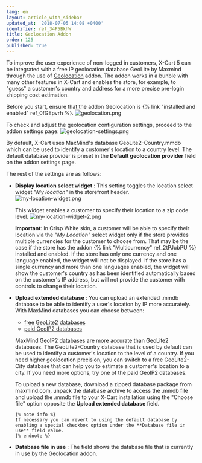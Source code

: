 ```yaml
---
lang: en
layout: article_with_sidebar
updated_at: '2018-07-05 14:08 +0400'
identifier: ref_34F5BkhW
title: Geolocation Addon
order: 125
published: true
---
```

To improve the user experience of non-logged in customers, X-Cart 5 can be integrated with a free IP geolocation database GeoLite by Maxmind through the use of [Geolocation](https://market.x-cart.com/addons/geolocation.html) addon. The addon works in a bunble with many other features in X-Cart and enables the store, for example, to "guess" a customer's country and address for a more precise pre-login shipping cost estimation.

Before you start, ensure that the addon Geolocation is {% link "installed and enabled" ref_0fGEpvrh %}. 
![geolocation.png]({{site.baseurl}}/attachments/ref_2tPJubPU/geolocation.png)

To check and adjust the geolocation configuration settings, proceed to the addon settings page:
![geolocation-settings.png]({{site.baseurl}}/attachments/ref_2tPJubPU/geolocation-settings.png)

By default, X-Cart uses MaxMind's database GeoLite2-Country.mmdb which can be used to identify a customer's location to a country level. The default database provider is preset in the **Default geolocation provider** field on the addon settings page.

The rest of the settings are as follows:

* **Display location select widget** : This setting toggles the location select widget _"My location"_ in the storefront header.  
    ![my-location-widget.png]({{site.baseurl}}/attachments/ref_34F5BkhW/my-location-widget.png)
    
    This widget enables a customer to specify their location to a zip code level. 
    ![my-location-widget-2.png]({{site.baseurl}}/attachments/ref_34F5BkhW/my-location-widget-2.png)
    
    **Important**:
    In Crisp White skin, a customer will be able to specify their location via the _"My Location"_ select widget only if the store provides multiple currencies for the customer to choose from. That may be the case if the store has the addon {% link "Multicurrency" ref_2tPJubPU %} installed and enabled. 
    If the store has only one currency and one language enabled, the widget will not be displayed.
    If the store has a single currency and more than one languages enabled, the widget will show the customer's country as has been identified automatically based on the customer's IP address, but will not provide the customer with controls to change their location. 
    
    
* **Upload extended database** : You can upload an extended .mmdb database to be able to identify a user's location by IP more accurately. 
    With MaxMind databases you can choose between:
    * [free GeoLite2 databases](https://dev.maxmind.com/geoip/geoip2/geolite2/ "Geolocation Addon")
    * [paid GeoIP2 databases](https://www.maxmind.com/en/geoip2-databases?%25refID=xcart%25 "Geolocation Addon")
    
    MaxMind GeoIP2 databases are more accurate than GeoLite2 databases. The GeoLite2-Country database that is used by default can be used to identify a customer's location to the level of a country. If you need higher geolocation precision, you can switch to a free GeoLite2-City database that can help you to estimate a customer's location to a city. If you need more options, try one of the paid GeoIP2 databases.
    
    To upload a new database, download a zipped database package from maxmind.com, unpack the database archive to access the .mmdb file and upload the .mmdb file to your X-Cart installation using the "Choose file" option opposite the **Upload extended database** field. 
      
      {% note info %}
      If necessary you can revert to using the default database by enabling a special checkbox option under the **Database file in use** field value.
      {% endnote %}

* **Database file in use** : The field shows the database file that is currently in use by the Geolocation addon.
